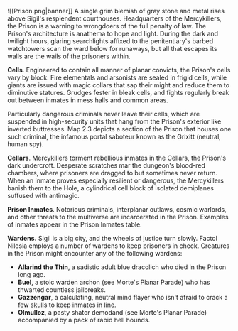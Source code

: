 ![[Prison.png|banner]]
A single grim blemish of gray stone and metal rises above Sigil's resplendent courthouses. Headquarters of the Mercykillers, the Prison is a warning to wrongdoers of the full penalty of law. The Prison's architecture is anathema to hope and light. During the dark and twilight hours, glaring searchlights affixed to the penitentiary's barbed watchtowers scan the ward below for runaways, but all that escapes its walls are the wails of the prisoners within.

**Cells**. Engineered to contain all manner of planar convicts, the Prison's cells vary by block. Fire elementals and arsonists are sealed in frigid cells, while giants are issued with magic collars that sap their might and reduce them to diminutive statures. Grudges fester in bleak cells, and fights regularly break out between inmates in mess halls and common areas.

Particularly dangerous criminals never leave their cells, which are suspended in high-security units that hang from the Prison's exterior like inverted buttresses. Map 2.3 depicts a section of the Prison that houses one such criminal, the infamous portal saboteur known as the Grixitt (neutral, human spy).

**Cellars**. Mercykillers torment rebellious inmates in the Cellars, the Prison's dark undercroft. Desperate scratches mar the dungeon's blood-red chambers, where prisoners are dragged to but sometimes never return. When an inmate proves especially resilient or dangerous, the Mercykillers banish them to the Hole, a cylindrical cell block of isolated demiplanes suffused with antimagic.

**Prison Inmates**. Notorious criminals, interplanar outlaws, cosmic warlords, and other threats to the multiverse are incarcerated in the Prison. Examples of inmates appear in the Prison Inmates table.

**Wardens.** Sigil is a big city, and the wheels of justice turn slowly. Factol Nilesia employs a number of wardens to keep prisoners in check. Creatures in the Prison might encounter any of the following wardens:

- **Allarind the Thin**, a sadistic adult blue dracolich who died in the Prison long ago.
- **Buel**, a stoic warden archon (see Morte's Planar Parade) who has thwarted countless jailbreaks.
- **Gazzengar**, a calculating, neutral mind flayer who isn't afraid to crack a few skulls to keep inmates in line.
- **Olmulloz**, a pasty shator demodand (see Morte's Planar Parade) accompanied by a pack of rabid hell hounds.